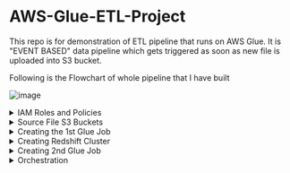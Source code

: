 # AWS-Glue-ETL-Project
This repo is for demonstration of ETL pipeline that runs on AWS Glue. It is "EVENT BASED" data pipeline which gets triggered as soon as new file is uploaded into S3 bucket.


Following is the Flowchart of whole pipeline that I have built

![image](https://github.com/yantrik-patel/AWS-Glue-ETL-Project/assets/116425101/893c3fce-0d57-4010-a12c-39fe7cd81d18)


<details>

<summary>IAM Roles and Policies</summary>

(1) glue_crawler_role: This is glue role for S3 Bucket access, Cloudwatch Logs and Glue permissions.   
    Following policies needs to be attached to this role   
    - AmazonS3FullAccess  
    - AWSGlueServiceRole   
    - CloudWatchFullAccess   
    
(2) glue_redshift_role: This is glue role for Redshift access, S3 access and Glue permissions.   
    Following policies needs to be attached to this role   
    - AmazonRedshiftFullAccess  
    - AmazonS3FullAccess   
    - AWSGlueServiceRole



</details>


<details>

<summary>Source File S3 Buckets</summary>

Bucket name is 'glue-etl-project-yantrik'

I have created a folder named 'input' where our client will upload the files.

Few more folders are created
- output---> to store the processed files(parquet files)
- scripts---> to store the glue scripts
- temp---> to store the glue/spark intermediate actions and results

![image](https://github.com/yantrik-patel/AWS-Glue-ETL-Project/assets/116425101/ddca23e3-ff1e-4fa9-8e4a-7a6bb07ca7d8)



</details>


<details>

<summary>Creating the 1st Glue Job</summary>


<details>

<summary>Creating the Glue Database</summary>
Let's create the database 'mydatabase'


![image](https://github.com/yantrik-patel/AWS-Glue-ETL-Project/assets/116425101/18974c10-a2d2-44e0-b81c-4d54c954488e)

</details>

<details>

<summary>Creating the 1st Glue Crawler</summary>

![image](https://github.com/yantrik-patel/AWS-Glue-ETL-Project/assets/116425101/62272fdd-d5cf-4f51-aa69-3b0a6a9a8f4c)

Following are the further details we need to provide for creating the crawler

- Crawler Details:
    - Name: 'crawl_source_s3_files'
- Data source configuration:
    - Add data source: choose S3 bucker folder upto 'product' folder. So glue will create a table named 'product'.
- Configure security settings
    - IAM Role: choose from the roles we created earlier
- Set output and scheduling
    - Output configuration: Target database: choose 'mydatabase'
    - Crawler schedule: On Demand
 
Now the crawler is created, we can run the crawler. This will create product table in mydatabase DB and we can query the data from ATHENA.
</details>




<details>
<summary>Creating 1st Glue Job</summary>

![image](https://github.com/yantrik-patel/AWS-Glue-ETL-Project/assets/116425101/83732fea-dfb9-45f5-9377-074d372cf323)

- **source**: The product table in mydatabase that glue crawler have created
- **transformation**: Change Schema---We will do below mentioned steps with in the script itself.
  The transformation script is available in this repo. File name is 'glue_job_read_from_source_s3.py'.
  following are the transformation steps:
  
      - column name changed in Glue Dynamic Frame.
      - column 'seller_id' have few alphabetic values which is not correct, so those are filtered out with ResolveChoice method(by type casting to long datatype).
      - converted Glue Dynamic Frame to Spark Dataframe.
      - Filtered not null seller_id and added new column with value 'Active'
      - converted Spark Dataframe into temp view and done aggregating using SQL command.
      - converted Spark Dataframe back into Glue Dynamic Dataframe.
      - write the parquet file into target S3 bucket folder.
  
- **target**: the target will be our S3 bucket's output folder
  
![image](https://github.com/yantrik-patel/AWS-Glue-ETL-Project/assets/116425101/a0282445-e20c-44ca-bb02-d94515b01f37)

Once the job runs successfully, we will have parquet file in S3 output folder.
</details>

</details>
<details>
<summary>Creating Redshift Cluster</summary>   
Following are the steps to create Redshift cluster   

- Search 'Redshift' in navigation bar.
- Click 'create cluster'
- Choose 'node type' dc2.large as I have free tier account and data volume is very less.
- AZ configuration: single AZ is good enough for our poc
- Associated IAM roles: create the default role and associate it.
- click on the 'create cluster'
    
</details>

<details>
<summary>Creating 2nd Glue Job</summary>
<details>
<summary>Creating Glue Connection with Redshift DB</summary>
We need to create a Glue connection with Redshift DB so that Glue can read table and decide schema.   
Go to 'connection' on Glue console screen   

![image](https://github.com/yantrik-patel/AWS-Glue-ETL-Project/assets/116425101/2594d3e9-45d2-4eb7-ac87-a6a2151f2a31)

- click 'create connection'
- choose 'redshift' as data source
- select redshift cluster that was created earlier
- select database name(create a new database in redshift if you don't have)
- select username and provide password for connector to access redshift cluster
- click 'create connection'

Once the connection is created you can test the connection, following are the steps.
- choose from connection tab
- from Action drop down, click 'test connection'
- first it will give error as Redshift cluster is running in seperate subnet which can't find the s3 so we need to create S3 endpoint. Go to VPC screen from navigation search bar. Click on the 'endpoints' and create an endpoint, in 'services' search box, search for S3 and select option with type as 'Gateway' and click on create Endpoint.
Now again test the connection and error should go away.

</details>
<details>
<summary>Creating a crawler</summary>
We need to create one more crawler named 'crawl-redshift-table' which will crawl through table and prepare schema.
The steps are same as 1st crawler creating except the data source will be JDBC. And connection should be the one we created in previous step



![image](https://github.com/yantrik-patel/AWS-Glue-ETL-Project/assets/116425101/0113a1a9-64eb-46e4-b138-49250a515b9d)

</details>

<details>
<summary>Creating the 2nd Glue Job</summary>
Like the 1st glue job, we need to select 'visual etl'   
Following sould be the source, transformation and target configurations
    
- **source:** S3 Bucket's output folder where parquet files are stored    
- **transformation:** simply select the 'change schema'(I have done column renaming based on Redshift table column names in scripts itself)
- **target:** redshift table that we created.

once this are configured, give the job name and other basic details and move on to scripts tab and click on 'edit script'.   
in the script, column names are mapped with the target(Redshift) table column names. The script code can be found in this repo file name is 'glue_job_insert_into_redshift.py'   

We can now run the job and at the end Redshift table will be populated.   

![image](https://github.com/yantrik-patel/AWS-Glue-ETL-Project/assets/116425101/9fb9135d-637d-4dca-92d0-415f9f9d10ae)

</details>    
</details>
<details>
<summary>Orchestration</summary>
    I have used Lambda Function and Glue Workflow to orchestrate the whole process. Following is the flow   

- As soon as the new file is uploaded in to S3 bucket, Glue workflow is invoked with the help of Lambda Function
  <details>
      <summary>Creating Lambda Function</summary>
      Following are the steps to set up the Lambda Function   

    - Search 'Lambda' in the navigation bar.
    - Click 'create function'
    - provide function name
    - Choose Runtime: Python 3.9
    - add trigger: S3 and choose PUT as event
    - in code tab: need to write the python code. file can be found in this repo. file name Lambda_trigger.py

  ![image](https://github.com/yantrik-patel/AWS-Glue-ETL-Project/assets/116425101/ae36ab53-7fd8-4c93-8090-a93aa6f35e9a)

   
  </details>
  <details>
      <summary>Glue Workflow</summary>
      In Glue workflow, following steps are getting executed   
        - At start, 1st Glue crawler is triggered.
        - After 1st Glue crawler runs successfully, 1st Glue Job starts running.
        - After successfull run of 1st Glue Job, 2nd crawler is triggered.
        - After 2nd crawler run is success, 2nd Glue job starts running.

   ![image](https://github.com/yantrik-patel/AWS-Glue-ETL-Project/assets/116425101/31861410-ded8-46f0-9919-844073fe6cec)
  </details>

 

    
</details>







